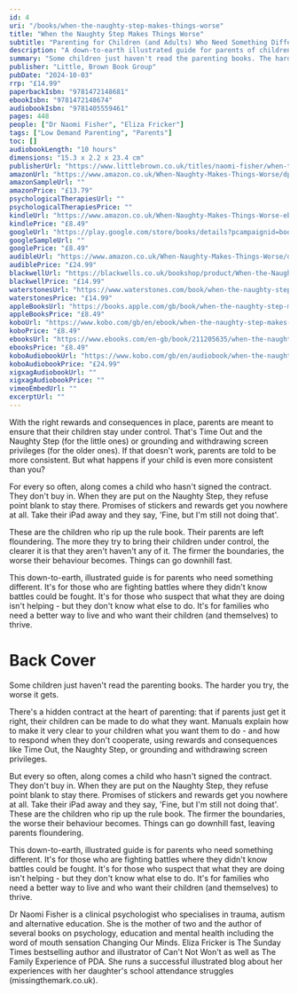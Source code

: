 ```yaml
---
id: 4
uri: "/books/when-the-naughty-step-makes-things-worse"
title: "When the Naughty Step Makes Things Worse"
subtitle: "Parenting for Children (and Adults) Who Need Something Different"
description: "A down-to-earth illustrated guide for parents of children just haven't read the parenting books."
summary: "Some children just haven't read the parenting books. The harder you try, the worse it gets. There's a hidden contract at the heart of parenting. It's the idea that if parents just get it right, their children can be made to do what they want. Manuals explain how to make it very clear to your children what you want them to do - and how to respond when they don't cooperate."
publisher: "Little, Brown Book Group"
pubDate: "2024-10-03"
rrp: "£14.99"
paperbackIsbn: "9781472148681"
ebookIsbn: "9781472148674"
audiobookIsbn: "9781405559461"
pages: 448
people: ["Dr Naomi Fisher", "Eliza Fricker"]
tags: ["Low Demand Parenting", "Parents"]
toc: []
audiobookLength: "10 hours"
dimensions: "15.3 x 2.2 x 23.4 cm"
publisherUrl: "https://www.littlebrown.co.uk/titles/naomi-fisher/when-the-naughty-step-makes-things-worse/9781472148674/"
amazonUrl: "https://www.amazon.co.uk/When-Naughty-Makes-Things-Worse/dp/1472148681"
amazonSampleUrl: ""
amazonPrice: "£13.79"
psychologicalTherapiesUrl: ""
psychologicalTherapiesPrice: ""
kindleUrl: "https://www.amazon.co.uk/When-Naughty-Makes-Things-Worse-ebook/dp/B0CT4YP9TW"
kindlePrice: "£8.49"
googleUrl: "https://play.google.com/store/books/details?pcampaignid=books_read_action&id=1wXwEAAAQBAJ"
googleSampleUrl: ""
googlePrice: "£8.49"
audibleUrl: "https://www.amazon.co.uk/When-Naughty-Makes-Things-Worse/dp/B0D3TT6WBM/"
audiblePrice: "£24.99"
blackwellUrl: "https://blackwells.co.uk/bookshop/product/When-the-Naughty-Step-Makes-Things-Worse-by-Naomi-Fisher-Eliza-Fricker/9781472148681"
blackwellPrice: "£14.99"
waterstonesUrl: "https://www.waterstones.com/book/when-the-naughty-step-makes-things-worse/dr-naomi-fisher/eliza-fricker/9781472148681"
waterstonesPrice: "£14.99"
appleBooksUrl: "https://books.apple.com/gb/book/when-the-naughty-step-makes-things-worse/id6476600459"
appleBooksPrice: "£8.49"
koboUrl: "https://www.kobo.com/gb/en/ebook/when-the-naughty-step-makes-things-worse"
koboPrice: "£8.49"
ebooksUrl: "https://www.ebooks.com/en-gb/book/211205635/when-the-naughty-step-makes-things-worse/naomi-fisher/"
ebooksPrice: "£8.49"
koboAudiobookUrl: "https://www.kobo.com/gb/en/audiobook/when-the-naughty-step-makes-things-worse-2"
koboAudiobookPrice: "£24.99"
xigxagAudiobookUrl: ""
xigxagAudiobookPrice: ""
vimeoEmbedUrl: ""
excerptUrl: ""
---
```


With the right rewards and consequences in place, parents are meant to ensure that their children stay under control. That's Time Out and the Naughty Step (for the little ones) or grounding and withdrawing screen privileges (for the older ones). If that doesn't work, parents are told to be more consistent. But what happens if your child is even more consistent than you?

For every so often, along comes a child who hasn't signed the contract. They don't buy in. When they are put on the Naughty Step, they refuse point blank to stay there. Promises of stickers and rewards get you nowhere at all. Take their iPad away and they say, 'Fine, but I'm still not doing that'.

These are the children who rip up the rule book. Their parents are left floundering. The more they try to bring their children under control, the clearer it is that they aren't haven't any of it. The firmer the boundaries, the worse their behaviour becomes. Things can go downhill fast.

This down-to-earth, illustrated guide is for parents who need something different. It's for those who are fighting battles where they didn't know battles could be fought. It's for those who suspect that what they are doing isn't helping - but they don't know what else to do. It's for families who need a better way to live and who want their children (and themselves) to thrive.

# Back Cover
Some children just haven't read the parenting books. The harder you try, the worse it gets.

There's a hidden contract at the heart of parenting: that if parents just get it right, their children can be made to do what they want. Manuals explain how to make it very clear to your children what you want them to do - and how to respond when they don't cooperate, using rewards and consequences like Time Out, the Naughty Step, or grounding and withdrawing screen privileges.

But every so often, along comes a child who hasn't signed the contract. They don't buy in. When they are put on the Naughty Step, they refuse point blank to stay there. Promises of stickers and rewards get you nowhere at all. Take their iPad away and they say, 'Fine, but I'm still not doing that'. These are the children who rip up the rule book. The firmer the boundaries, the worse their behaviour becomes. Things can go downhill fast, leaving parents floundering.

This down-to-earth, illustrated guide is for parents who need something different. It's for those who are fighting battles where they didn't know battles could be fought. It's for those who suspect that what they are doing isn't helping - but they don't know what else to do. It's for families who need a better way to live and who want their children (and themselves) to thrive.

Dr Naomi Fisher is a clinical psychologist who specialises in trauma, autism and alternative education. She is the mother of two and the author of several books on psychology, education and mental health including the word of mouth sensation Changing Our Minds. Eliza Fricker is The Sunday Times bestselling author and illustrator of Can't Not Won't as well as The Family Experience of PDA. She runs a successful illustrated blog about her experiences with her daughter's school attendance struggles (missingthemark.co.uk).
